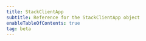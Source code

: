 ```yaml
---
title: StackClientApp
subtitle: Reference for the StackClientApp object
enableTableOfContents: true
tag: beta
---
```


<SdkStackApp sdkName="Next.js" />
